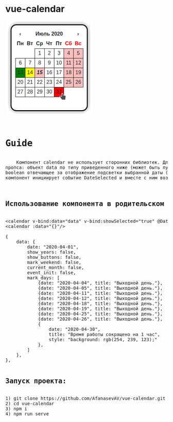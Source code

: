 # vue-calendar

<img src="https://raw.githubusercontent.com/AfanasevAV/vue-calendar/master/public/favicon.png" alt="calendar">

<pre>
                                           <h1>Guide</h1>
    Компонент calendar не использует сторонних библиотек. Для построения календаря принимает два
пропса: объект data по типу приведенного ниже (может быть пустым) и значение showSelected типа
boolean отвечающее за отображение подсветки выбранной даты (не обязательно). При выборе даты
компонент инициирует событие DateSelected и вместе с ним возвращает выбранную дату.


<h2>Использование компонента в родительском шаблоне:</h2>
&lt;calendar v-bind:data="data" v-bind:showSelected="true" @DateSelected="setDate"/&gt;
&lt;calendar :data="{}"/&gt;

{
    data: {
        date: "2020-04-01",
        show_years: false,
        show_buttons: false,
        mark_weekend: false,
        current_month: false,
        event_init: false,
        mark_days: [
            {date: "2020-04-04", title: "Выходной день."},
            {date: "2020-04-05", title: "Выходной день."},
            {date: "2020-04-11", title: "Выходной день."},
            {date: "2020-04-12", title: "Выходной день."},
            {date: "2020-04-18", title: "Выходной день."},
            {date: "2020-04-19", title: "Выходной день."},
            {date: "2020-04-25", title: "Выходной день."},
            {date: "2020-04-26", title: "Выходной день."},
            {
                date: "2020-04-30",
                title: "Время работы сокращено на 1 час",
                style: "background: rgb(254, 239, 123);"
            },
        ]
    },
},

<h2>Запуск проекта:</h2>
1) git clone https://github.com/AfanasevAV/vue-calendar.git
2) cd vue-calendar
3) npm i
4) npm run serve
</pre>
